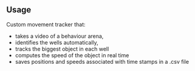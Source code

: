 ## Usage
Custom movement tracker that:
- takes a video of a behaviour arena,
- identifies the wells automatically,
- tracks the biggest object in each well
- computes the speed of the object in real time
- saves positions and speeds associated with time stamps in a .csv file

